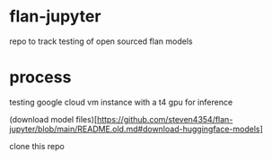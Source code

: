# flan-jupyter

repo to track testing of open sourced flan models

# process

testing google cloud vm instance with a t4 gpu for inference

(download model files)[https://github.com/steven4354/flan-jupyter/blob/main/README.old.md#download-huggingface-models]

clone this repo
